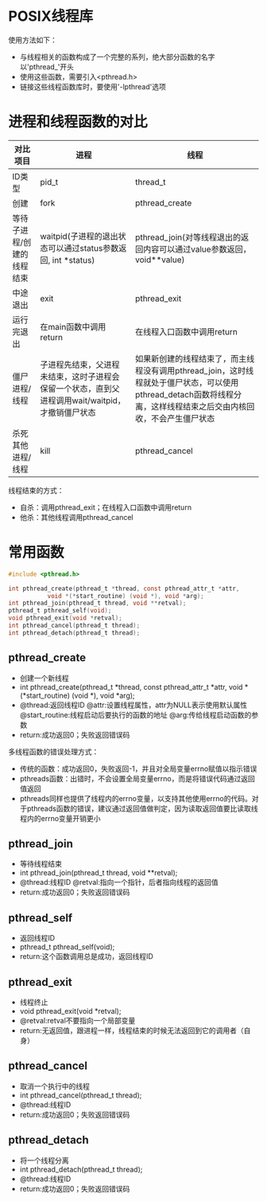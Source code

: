# POSIX线程库
使用方法如下：
- 与线程相关的函数构成了一个完整的系列，绝大部分函数的名字以'pthread_'开头
- 使用这些函数，需要引入<pthread.h>
- 链接这些线程函数库时，要使用'-lpthread'选项

# 进程和线程函数的对比
对比项目 | 进程 | 线程
---|---|---
ID类型 | pid_t | thread_t
创建 | fork | pthread_create
等待子进程/创建的线程结束 | waitpid(子进程的退出状态可以通过status参数返回, int *status) | pthread_join(对等线程退出的返回内容可以通过value参数返回，void**value)
中途退出 | exit | pthread_exit
运行完退出 | 在main函数中调用return | 在线程入口函数中调用return
僵尸进程/线程 | 子进程先结束，父进程未结束，这时子进程会保留一个状态，直到父进程调用wait/waitpid，才撤销僵尸状态 | 如果新创建的线程结束了，而主线程没有调用pthread_join，这时线程就处于僵尸状态，可以使用pthread_detach函数将线程分离，这样线程结束之后交由内核回收，不会产生僵尸状态
杀死其他进程/线程 | kill | pthread_cancel

线程结束的方式：
- 自杀：调用pthread_exit；在线程入口函数中调用return
- 他杀：其他线程调用pthread_cancel
 

# 常用函数
```c
#include <pthread.h>

int pthread_create(pthread_t *thread, const pthread_attr_t *attr, 
		   void *(*start_routine) (void *), void *arg);
int pthread_join(pthread_t thread, void **retval);
pthread_t pthread_self(void);
void pthread_exit(void *retval);
int pthread_cancel(pthread_t thread);
int pthread_detach(pthread_t thread);
```

## pthread_create
- 创建一个新线程
- int pthread_create(pthread_t *thread, const pthread_attr_t *attr, void *(*start_routine) (void *), void *arg);
- @thread:返回线程ID
  @attr:设置线程属性，attr为NULL表示使用默认属性
  @start_routine:线程启动后要执行的函数的地址
  @arg:传给线程启动函数的参数
- return:成功返回0；失败返回错误码

多线程函数的错误处理方式：
- 传统的函数：成功返回0，失败返回-1，并且对全局变量errno赋值以指示错误
- pthreads函数：出错时，不会设置全局变量errno，而是将错误代码通过返回值返回
- pthreads同样也提供了线程内的errno变量，以支持其他使用errno的代码。对于pthreads函数的错误，建议通过返回值做判定，因为读取返回值要比读取线程内的errno变量开销更小


## pthread_join
- 等待线程结束
- int pthread_join(pthread_t thread, void **retval);
- @thread:线程ID
  @retval:指向一个指针，后者指向线程的返回值
- return:成功返回0；失败返回错误码

## pthread_self
- 返回线程ID
- pthread_t pthread_self(void);
- return:这个函数调用总是成功，返回线程ID

## pthread_exit
- 线程终止
- void pthread_exit(void *retval);
- @retval:retval不要指向一个局部变量
- return:无返回值，跟进程一样，线程结束的时候无法返回到它的调用者（自身）

## pthread_cancel
- 取消一个执行中的线程
- int pthread_cancel(pthread_t thread);
- @thread:线程ID
- return:成功返回0；失败返回错误码

## pthread_detach
- 将一个线程分离
- int pthread_detach(pthread_t thread);
- @thread:线程ID
- return:成功返回0；失败返回错误码



